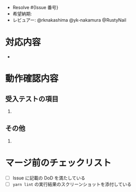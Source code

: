 - Resolve #{Issue 番号}
- 希望納期:
- レビュアー: @rknakashima @yk-nakamura @RustyNail

# 対応内容

-

# 動作確認内容
## 受入テストの項目
1.
## その他
1.

# マージ前のチェックリスト

- [ ] Issue に記載の DoD を満たしている
- [ ] `yarn lint` の実行結果のスクリーンショットを添付している
